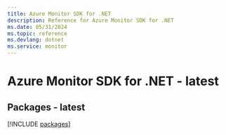 ```yaml
---
title: Azure Monitor SDK for .NET
description: Reference for Azure Monitor SDK for .NET
ms.date: 05/31/2024
ms.topic: reference
ms.devlang: dotnet
ms.service: monitor
---
```

# Azure Monitor SDK for .NET - latest
## Packages - latest
[!INCLUDE [packages](monitor-index.md)]
